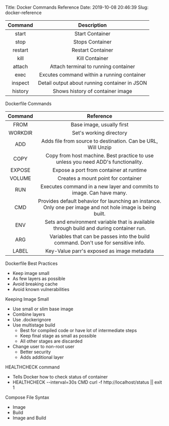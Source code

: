 Title: Docker Commands Reference
Date: 2019-10-08 20:46:39
Slug: docker-reference

| Command | Description |
| :----: | :----: |
| start | Start Container |
| stop | Stops Container|
| restart | Restart Container
| kill | Kill Container |
| attach | Attach terminal to running container |
| exec | Excutes command within a running container |
| inspect | Detail output about running container in JSON |
| history | Shows history of container image|


Dockerfile Commands

| Command | Reference |
| :----: | :----: |
| FROM | Base image, usually first |
| WORKDIR | Set's working directory |
| ADD | Adds file from source to destination.  Can be URL, Will Unzip |
| COPY | Copy from host machine.  Best practice to use unless you need ADD's functionality. |
| EXPOSE | Expose a port from container at runtime |
| VOLUME | Creates a mount point for container |
| RUN | Executes command in a new layer and commits to image.  Can have many. |
| CMD | Provides default behavior for launching an instance.  Only one per image and not hole image is being built.|
| ENV | Sets and environment variable that is available through build and during container run. |
| ARG | Variables that can be passes into the build command.  Don't use for sensitive info. |
| LABEL | Key-Value parr's exposed as image metadata |


Dockerfile Best Practices
* Keep image small
* As few layers as possible
* Avoid breaking cache
* Avoid known vulnerabilities

Keeping Image Small
* Use small or slim base image
* Combine layers
* Use .dockerignore
* Use multistage build
    * Best for compiled code or have lot of intermediate steps
    * Keep final stage as small as possible
    * All other stages are discarded
 * Change user to non-root user
    * Better security
    * Adds additional layer
    
HEALTHCHECK command
  * Tells Docker how to check status of container
  * HEALTHCHECK --interval=30s CMD curl -f http://localhost/status || exit 1
    
Compose File Syntax
  * Image
  * Build
  * Image and Build
    
